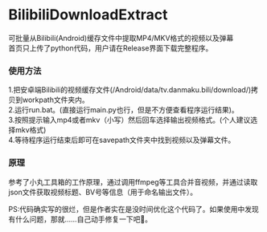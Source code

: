 # BilibiliDownloadExtract
可批量从Bilibili(Android)缓存文件中提取MP4/MKV格式的视频以及弹幕  
首页只上传了python代码，用户请在Release界面下载完整程序。
### 使用方法
1.把安卓端Bilibili的视频缓存文件(/Android/data/tv.danmaku.bili/download/)拷贝到workpath文件夹内。  
2.运行run.bat。(直接运行main.py也行，但是不方便查看程序运行结果)。  
3.按照提示输入mp4或者mkv（小写）然后回车选择输出视频格式。(个人建议选择mkv格式)  
4.等待程序运行结束后即可在savepath文件夹中找到视频以及弹幕文件。
### 原理
参考了小丸工具箱的工作原理，通过调用ffmpeg等工具合并音视频，并通过读取json文件获取视频标题、BV号等信息（用于命名输出文件）。  
  
PS:代码确实写的很烂，但是作者实在是没时间优化这个代码了。如果使用中发现有什么问题，那就……自己动手修复一下吧🤣。
